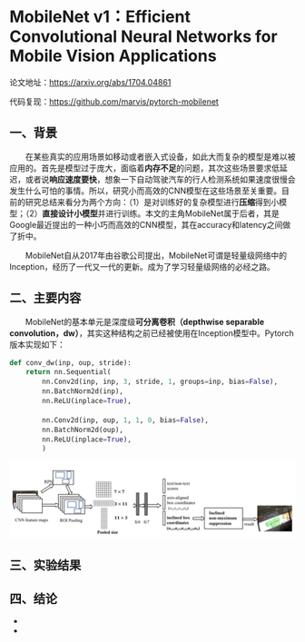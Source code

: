 # **MobileNet v1：Efficient Convolutional Neural Networks for Mobile Vision Applications**

论文地址：<https://arxiv.org/abs/1704.04861>

代码复现：<https://github.com/marvis/pytorch-mobilenet>



## 一、背景

&emsp;&emsp;在某些真实的应用场景如移动或者嵌入式设备，如此大而复杂的模型是难以被应用的。首先是模型过于庞大，面临着**内存不足**的问题，其次这些场景要求低延迟，或者说**响应速度要快**，想象一下自动驾驶汽车的行人检测系统如果速度很慢会发生什么可怕的事情。所以，研究小而高效的CNN模型在这些场景至关重要。目前的研究总结来看分为两个方向：（1）是对训练好的复杂模型进行**压缩**得到小模型；（2）**直接设计小模型**并进行训练。本文的主角MobileNet属于后者，其是Google最近提出的一种小巧而高效的CNN模型，其在accuracy和latency之间做了折中。

&emsp;&emsp;MobileNet自从2017年由谷歌公司提出，MobileNet可谓是轻量级网络中的Inception，经历了一代又一代的更新。成为了学习轻量级网络的必经之路。



## 二、主要内容

&emsp;&emsp;MobileNet的基本单元是深度级**可分离卷积（depthwise separable convolution，dw）**，其实这种结构之前已经被使用在Inception模型中。Pytorch版本实现如下：

```python
def conv_dw(inp, oup, stride):
    return nn.Sequential(
        nn.Conv2d(inp, inp, 3, stride, 1, groups=inp, bias=False),
        nn.BatchNorm2d(inp),
        nn.ReLU(inplace=True),
    
        nn.Conv2d(inp, oup, 1, 1, 0, bias=False),
        nn.BatchNorm2d(oup),
        nn.ReLU(inplace=True),
        )
```



![这里随便写文字](https://github.com/clw5180/CV_Paper/blob/master/res/R2CNN/1.png)





## 三、实验结果





## 四、结论

* 
* 